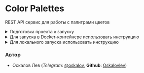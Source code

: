 # Color Palettes
REST API сервис для работы с палитрами цветов


<details><summary>Подготовка проекта к запуску</summary>

1. *Склонировать репозиторий и перейти в него*:

    ```sh
    git clone https://github.com/Oskalovlev/color_palettes.git
    ```
    ```sh
    cd color_palettes/
    ```

    * Создать в директории `color_palettes/` файл `.env` командой:

        ```sh
        touch color_palettes/.env
        ```
        > Заполнить переменные по примеру файла `.env.example`
---
2. *Для работы с PostgreSQL* через Docker:

    * Создать в директории `infra/` файл `.env` командой:

        ```sh
        touch infra/.env
        ```
        > Заполнить переменные по примеру файла `.env.example`

</details>

<details><summary>Для запуска в Docker-контейнере использовать инструкцию</summary>

1. *Запустить сборку контейнеров*:
    ```sh
    docker compose -f infra/docker-compose.yaml up -d --build
    ```
2. *Для остановки контейнеров*:
    ```sh
    docker compose -f infra/docker-compose.yaml stop
    ```
3. *Для удаления контейнеров*:
    ```sh
    docker compose -f infra/docker-compose.yaml down (-v опционально, удалит связи)
    ```
</details>

<details><summary>Для локального запуска использовать инструкцию</summary>

1. *Выполните миграции*:

    * Инициализируйте миграции (опционально)
        ```sh
        python color_palettes/manage.py migrate
        ```
    * Создайте миграции
        ```sh
        python color_palettes/manage.py makemigrations user
        ```
        ```sh
        python color_palettes/manage.py makemigrations palette
        ```
    * Примените миграции
        ```sh
        python color_palettes/manage.py migrate
        ```
---
2. *Создайте суперюзера*:

    ```sh
    python color_palettes/manage.py createsuperuser
    ```
    > Для примера, данные суперюзера:

        username: admin
        <!-- mail: admin@admin.ru -->
        password: admin
        password (again): admin

    > При входе логин вводить с большой буквы `Admin` (если не работает `admin`)

---

3. *Соберите статику*:
    ```sh
    python color_palettes/manage.py collectstatic --noinput
    ```
---
4. *Локальный запуск*:

    ```sh
    python color_palettes/manage.py runserver
    ```
</details>

### Автор
- Оскалов Лев (*Telegram*: [@oskalov](https://t.me/oskalov), **Github**: [Oskalovlev](https://github.com/Oskalovlev))